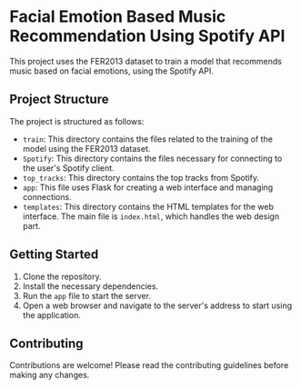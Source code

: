 # Facial Emotion Based Music Recommendation Using Spotify API

This project uses the FER2013 dataset to train a model that recommends music based on facial emotions, using the Spotify API.

## Project Structure

The project is structured as follows:

- `train`: This directory contains the files related to the training of the model using the FER2013 dataset.
- `Spotify`: This directory contains the files necessary for connecting to the user's Spotify client.
- `top_tracks`: This directory contains the top tracks from Spotify.
- `app`: This file uses Flask for creating a web interface and managing connections.
- `templates`: This directory contains the HTML templates for the web interface. The main file is `index.html`, which handles the web design part.

## Getting Started

1. Clone the repository.
2. Install the necessary dependencies.
3. Run the `app` file to start the server.
4. Open a web browser and navigate to the server's address to start using the application.

## Contributing

Contributions are welcome! Please read the contributing guidelines before making any changes.


